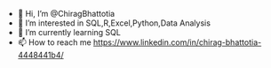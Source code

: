 - 👋 Hi, I’m @ChiragBhattotia
- 👀 I’m interested in SQL,R,Excel,Python,Data Analysis
- 🌱 I’m currently learning SQL
- 📫 How to reach me https://www.linkedin.com/in/chirag-bhattotia-4448441b4/

<!---
ChiragBhattotia/ChiragBhattotia is a ✨ special ✨ repository because its `README.md` (this file) appears on your GitHub profile.
You can click the Preview link to take a look at your changes.
--->
